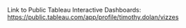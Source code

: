 Link to Public Tableau Interactive Dashboards: https://public.tableau.com/app/profile/timothy.dolan/vizzes
